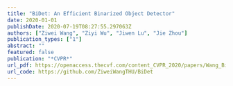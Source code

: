 ```yaml
---
title: "BiDet: An Efficient Binarized Object Detector"
date: 2020-01-01
publishDate: 2020-07-19T08:27:55.297063Z
authors: ["Ziwei Wang", "Ziyi Wu", "Jiwen Lu", "Jie Zhou"]
publication_types: ["1"]
abstract: ""
featured: false
publication: "*CVPR*"
url_pdf: https://openaccess.thecvf.com/content_CVPR_2020/papers/Wang_BiDet_An_Efficient_Binarized_Object_Detector_CVPR_2020_paper.pdf
url_code: https://github.com/ZiweiWangTHU/BiDet
---
```


